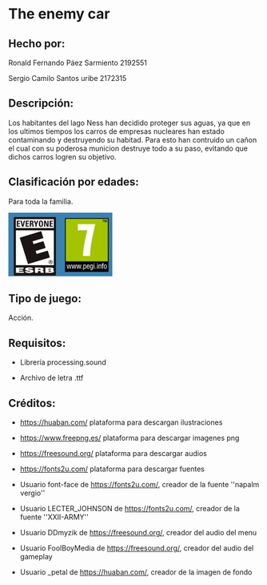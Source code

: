  # The enemy car
 

 
## Hecho por:
Ronald Fernando Páez Sarmiento 2192551

Sergio Camilo Santos uribe 2172315
## Descripción:
Los habitantes del lago Ness han decidido proteger sus aguas, ya que en los ultimos tiempos los carros de empresas nucleares han estado contaminando y destruyendo su habitad. Para esto han contruido un cañon el cual con su poderosa municion destruye todo a su paso, evitando que dichos carros logren su objetivo.
## Clasificación por edades:
Para toda la familia.

![./Media_Readme/clasificacion.png](./Media_Readme/clasificacion.png)

## Tipo de juego:
Acción.
## Requisitos:
* Librería processing.sound

* Archivo de letra .ttf

## Créditos:
* https://huaban.com/ plataforma para descargan ilustraciones

* https://www.freepng.es/ plataforma para descargar imagenes png

* https://freesound.org/ plataforma para descargar audios

* https://fonts2u.com/ plataforma para descargar fuentes

* Usuario font-face de https://fonts2u.com/, creador de la fuente ''napalm vergio''

* Usuario LECTER_JOHNSON de https://fonts2u.com/, creador de la fuente ''XXII-ARMY''
 
* Usuario DDmyzik de https://freesound.org/, creador del audio del menu
 
* Usuario FoolBoyMedia de https://freesound.org/, creador del audio del gameplay

* Usuario _petal de https://huaban.com/, creador de la imagen de fondo
